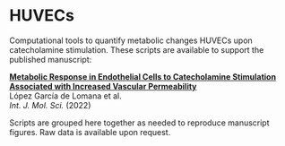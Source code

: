 # HUVECs
Computational tools to quantify metabolic changes HUVECs upon catecholamine stimulation. 
These scripts are available to support the published manuscript:

[**Metabolic Response in Endothelial Cells to Catecholamine Stimulation Associated with Increased Vascular Permeability**](https://www.mdpi.com/1422-0067/23/6/3162)  
López García de Lomana et al.  
_Int. J. Mol. Sci._ (2022)

Scripts are grouped here together as needed to reproduce manuscript figures. 
Raw data is available upon request.
